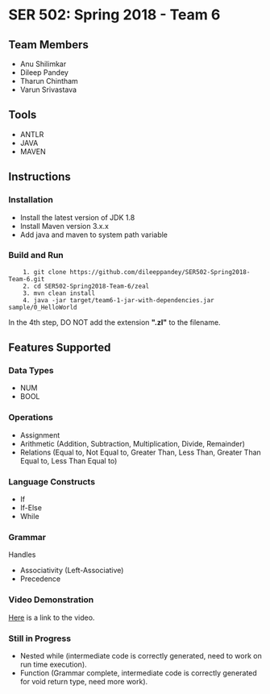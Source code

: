 # SER 502: Spring 2018 - Team 6

## Team Members

* Anu Shilimkar
* Dileep Pandey
* Tharun Chintham
* Varun Srivastava

## Tools

* ANTLR
* JAVA
* MAVEN

## Instructions

### Installation
* Install the latest version of JDK 1.8
* Install Maven version 3.x.x
* Add java and maven to system path variable

### Build and Run

        1. git clone https://github.com/dileeppandey/SER502-Spring2018-Team-6.git
        2. cd SER502-Spring2018-Team-6/zeal
        3. mvn clean install
        4. java -jar target/team6-1-jar-with-dependencies.jar sample/0_HelloWorld

In the 4th step, DO NOT add the extension **".zl"** to the filename.

## Features Supported

### Data Types

* NUM
* BOOL

### Operations

* Assignment
* Arithmetic (Addition, Subtraction, Multiplication, Divide, Remainder)
* Relations (Equal to, Not Equal to, Greater Than, Less Than, Greater Than Equal to, Less Than Equal to)

### Language Constructs

* If
* If-Else
* While

### Grammar
Handles

* Associativity (Left-Associative)
* Precedence

### Video Demonstration

[Here](https://youtu.be/czM4T8RZrzI) is a link to the video.

### Still in Progress

* Nested while (intermediate code is correctly generated, need to work on run time execution).
* Function (Grammar complete, intermediate code is correctly generated for void return type, need more work).